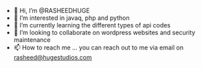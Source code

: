 - 👋 Hi, I’m @RASHEEDHUGE
- 👀 I’m interested in javaq, php and python
- 🌱 I’m currently learning the different types of api codes
- 💞️ I’m looking to collaborate on wordpress websites and security maintenance
- 📫 How to reach me ... you can reach out to me via email on rasheed@hugestudios.com

<!---
RASHEEDHUGE/RASHEEDHUGE is a ✨ special ✨ repository because its `README.md` (this file) appears on your GitHub profile.
You can click the Preview link to take a look at your changes.
--->

